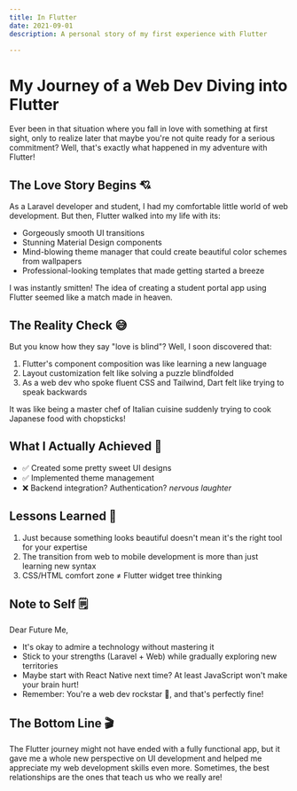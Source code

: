 ```yaml
---
title: In Flutter
date: 2021-09-01
description: A personal story of my first experience with Flutter

---
```


# My Journey of a Web Dev Diving into Flutter

Ever been in that situation where you fall in love with something at first sight, only to realize later that maybe you're not quite ready for a serious commitment? Well, that's exactly what happened in my adventure with Flutter!

## The Love Story Begins 💘

As a Laravel developer and student, I had my comfortable little world of web development. But then, Flutter walked into my life with its:
- Gorgeously smooth UI transitions
- Stunning Material Design components
- Mind-blowing theme manager that could create beautiful color schemes from wallpapers
- Professional-looking templates that made getting started a breeze

I was instantly smitten! The idea of creating a student portal app using Flutter seemed like a match made in heaven.

## The Reality Check 😅

But you know how they say "love is blind"? Well, I soon discovered that:
1. Flutter's component composition was like learning a new language
2. Layout customization felt like solving a puzzle blindfolded
3. As a web dev who spoke fluent CSS and Tailwind, Dart felt like trying to speak backwards

It was like being a master chef of Italian cuisine suddenly trying to cook Japanese food with chopsticks!

## What I Actually Achieved 🎯

- ✅ Created some pretty sweet UI designs
- ✅ Implemented theme management
- ❌ Backend integration? Authentication? *nervous laughter*

## Lessons Learned 📝

1. Just because something looks beautiful doesn't mean it's the right tool for your expertise
2. The transition from web to mobile development is more than just learning new syntax
3. CSS/HTML comfort zone ≠ Flutter widget tree thinking

## Note to Self 🗒️

Dear Future Me,
- It's okay to admire a technology without mastering it
- Stick to your strengths (Laravel + Web) while gradually exploring new territories
- Maybe start with React Native next time? At least JavaScript won't make your brain hurt!
- Remember: You're a web dev rockstar 🌟, and that's perfectly fine!

## The Bottom Line 🎬

The Flutter journey might not have ended with a fully functional app, but it gave me a whole new perspective on UI development and helped me appreciate my web development skills even more. Sometimes, the best relationships are the ones that teach us who we really are!
